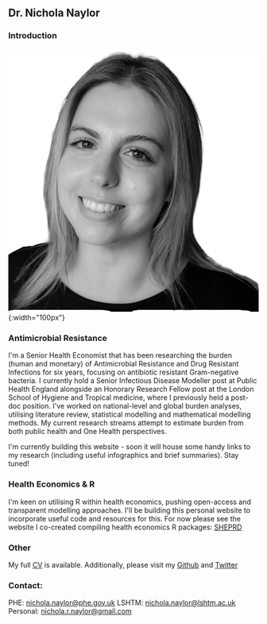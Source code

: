 
## Dr. Nichola Naylor

### Introduction 

![](NN_BW.png){:width="100px"}

### Antimicrobial Resistance

I'm a Senior Health Economist that has been researching the burden (human and monetary) of Antimicrobial Resistance and Drug Resistant Infections for six years, focusing on antibiotic resistant Gram-negative bacteria. I currently hold a Senior Infectious Disease Modeller post at Public Health England alongside an Honorary Research Fellow post at the London School of Hygiene and Tropical medicine, where I previously held a post-doc position. I've worked on national-level and global burden analyses, utilising literature review, statistical modelling and mathematical modelling methods. My current research streams attempt to estimate burden from both public health and One Health perspectives. 

I'm currently building this website - soon it will house some handy links to my research (including useful infographics and brief summaries). Stay tuned!


### Health Economics & R

I'm keen on utilising R within health economics, pushing open-access and transparent modelling approaches. I'll be building this personal website to incorporate useful code and resources for this. For now please see the website I co-created compiling health economics R packages: [SHEPRD](https://hermes-sheprd.netlify.app/)


### Other
My full [CV](cv.md) is available. 
Additionally, please visit my [Github](https://github.com/NikkiR08) and [Twitter](https://twitter.com/nichola_naylor)


### Contact:

PHE: nichola.naylor@phe.gov.uk
LSHTM: nichola.naylor@lshtm.ac.uk
Personal: nichola.r.naylor@gmail.com


